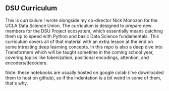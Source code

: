 ## DSU Curriculum

This is curriculum I wrote alongside my co-director Nick Monozon for the UCLA Data Science Union. The curriculum is designed to prepare new members for the DSU Project ecosystem, which essentially means catching them up to speed with Python and basic Data Science fundamentals. This curriculum covers all of that material with an extra lesson at the end on some intresting deep learning concepts. In this repo is also a deep dive into Transformers which will be taught sometime in the coming school year, covering topics like tokenization, positional encodings, attention, and encoders/decoders. 

Note: these notebooks are usually hosted on google colab (i've downloaded them to host on github), so if the indentation is a bit weird in some of them, that's why.
